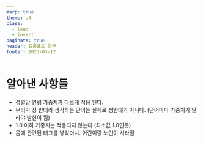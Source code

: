 ```yaml
---
marp: true
theme: a4
class:
  - lead
  - invert
paginate: true
header: 프롬프트 연구
footer: 2023-03-17
---
```


# 알아낸 사항들

* 성별당 연령 가중치가 다르게 적용 된다.
* 우리가 정 반대라 생각하는 단어는 실제로 정반대가 아니다. (단어마다 가중치가 달라야 발현이 됨)
* 1.0 이하 가중치는 적용되지 않는다 (최소값 1.0인듯)
* 몸에 관련된 태그를 넣었더니. 어린이랑 노인이 사라짐